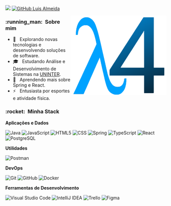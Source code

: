 ![](https://komarev.com/ghpvc/?username=4lmeida&color=006bed)
[![GitHub Luis Almeida]( https://img.shields.io/github/followers/4lmeida?label=follow&style=social)](https://github.com/4lmeida)

<img src="logo2.png" width="300px" min-width="300px" max-width="300px" align="right" alt="Logo lambda-four">

<h3> :running_man: &nbsp;Sobre mim </h3>

- 🤔 &nbsp; Explorando novas tecnologias e desenvolvendo soluções de software.
- 🎓 &nbsp; Estudando Análise e Desenvolvimento de Sistemas na <a href="https://www.uninter.com/graduacao-ao-vivo-telepresencial/analise-e-desenvolvimento-de-sistemas/">UNINTER</a>.
- 🌱 &nbsp; Aprendendo mais sobre Spring e React.
- ⚡ &nbsp; Entusiasta por esportes e atividade física. 

<h3> :rocket: &nbsp;Minha Stack </h3>

**Aplicações e Dados**

  ![Java](https://img.shields.io/badge/Java-333333?style=flat&logo=java&logoColor=007396)
  ![JavaScript](https://img.shields.io/badge/-JavaScript-333333?style=flat&logo=javascript)
  ![HTML5](https://img.shields.io/badge/-HTML5-333333?style=flat&logo=HTML5)
  ![CSS](https://img.shields.io/badge/-CSS-333333?style=flat&logo=CSS3&logoColor=1572B6)
  ![Spring](https://img.shields.io/badge/-Spring-333333?style=flat&logo=spring)
  ![TypeScript](https://img.shields.io/badge/-TypeScript-333333?style=flat&logo=typescript)
  ![React](https://img.shields.io/badge/-React-333333?style=flat&logo=react)
  ![PostgreSQL](https://img.shields.io/badge/-PostgreSQL-333333?style=flat&logo=postgresql)

**Utilidades**

  ![Postman](https://img.shields.io/badge/-Postman-333333?style=flat&logo=postman)
  

**DevOps**

  ![Git](https://img.shields.io/badge/-Git-333333?style=flat&logo=git)
  ![GitHub](https://img.shields.io/badge/-GitHub-333333?style=flat&logo=github)
  ![Docker](https://img.shields.io/badge/-Docker-333333?style=flat&logo=docker)

**Ferramentas de Desenvolvimento**

  ![Visual Studio Code](https://img.shields.io/badge/-Visual%20Studio%20Code-333333?style=flat&logo=visual-studio-code&logoColor=007ACC)
  ![IntelliJ IDEA](https://img.shields.io/badge/IntelliJIDEA-333333?style=flat&logo=intellij-idea&logoColor=007ACC)
  ![Trello](https://img.shields.io/badge/-Trello-333333?style=flat&logo=trello&logoColor=007ACC)
  ![Figma](https://img.shields.io/badge/-Figma-333333?style=flat&logo=figma&logoColor=007ACC)


